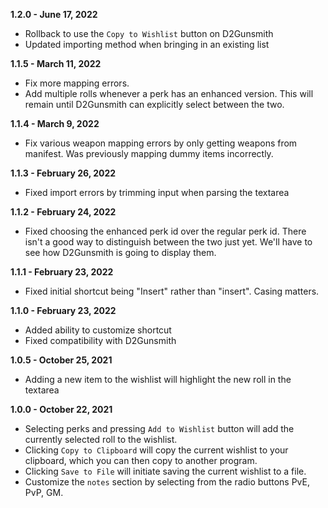 **1.2.0 - June 17, 2022**
- Rollback to use the `Copy to Wishlist` button on D2Gunsmith
- Updated importing method when bringing in an existing list

**1.1.5 - March 11, 2022**
- Fix more mapping errors.
- Add multiple rolls whenever a perk has an enhanced version. This will remain until D2Gunsmith can explicitly select between the two.

**1.1.4 - March 9, 2022**
- Fix various weapon mapping errors by only getting weapons from manifest. Was previously mapping dummy items incorrectly.

**1.1.3 - February 26, 2022**

- Fixed import errors by trimming input when parsing the textarea

**1.1.2 - February 24, 2022**

- Fixed choosing the enhanced perk id over the regular perk id. There isn't a good way to distinguish between the two just yet. We'll have to see how D2Gunsmith is going to display them.

**1.1.1 - February 23, 2022**

- Fixed initial shortcut being "Insert" rather than "insert". Casing matters.

**1.1.0 - February 23, 2022**

- Added ability to customize shortcut
- Fixed compatibility with D2Gunsmith

**1.0.5 - October 25, 2021**

- Adding a new item to the wishlist will highlight the new roll in the textarea

**1.0.0 - October 22, 2021**

- Selecting perks and pressing `Add to Wishlist` button will add the currently selected roll to the wishlist.
- Clicking `Copy to Clipboard` will copy the current wishlist to your clipboard, which you can then copy to another program.
- Clicking `Save to File` will initiate saving the current wishlist to a file.
- Customize the `notes` section by selecting from the radio buttons PvE, PvP, GM.
